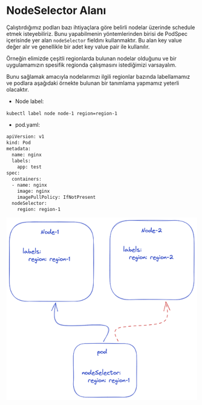 # NodeSelector Alanı

Çalıştırdığımız podları bazı ihtiyaçlara göre belirli nodelar üzerinde schedule etmek isteyebiliriz. Bunu yapabilmenin yöntemlerinden birisi de PodSpec içerisinde yer alan `nodeSelector` fieldını kullanmaktır. Bu alan key value değer alır ve genellikle bir adet key value pair ile kullanılır.

Örneğin elimizde çeşitli regionlarda bulunan nodelar olduğunu ve bir uygulamamızın spesifik regionda çalışmasını istediğimizi varsayalım.

Bunu sağlamak amacıyla nodelarımızı ilgili regionlar bazında labellamamız ve podlara aşağıdaki örnekte bulunan bir tanımlama yapmamız yeterli olacaktır.

- Node label:

`kubectl label node node-1 region=region-1`

- pod.yaml:

```
apiVersion: v1
kind: Pod
metadata:
  name: nginx
  labels:
    app: test
spec:
  containers:
  - name: nginx
    image: nginx
    imagePullPolicy: IfNotPresent
  nodeSelector:
    region: region-1
```

![NodeSelector](images/nodeselector.png)
